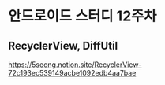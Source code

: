 # 안드로이드 스터디 12주차
## RecyclerView, DiffUtil
https://5seong.notion.site/RecyclerView-72c193ec539149acbe1092edb4aa7bae